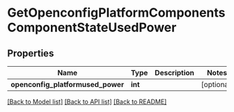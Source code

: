 # GetOpenconfigPlatformComponentsComponentStateUsedPower

## Properties
Name | Type | Description | Notes
------------ | ------------- | ------------- | -------------
**openconfig_platformused_power** | **int** |  | [optional] 

[[Back to Model list]](../README.md#documentation-for-models) [[Back to API list]](../README.md#documentation-for-api-endpoints) [[Back to README]](../README.md)


